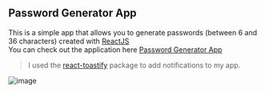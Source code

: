 ## Password Generator App

This is a simple app that allows you to generate passwords (between 6 and 36 characters) created with [ReactJS](https://reactjs.org/) <br>
You can check out the application here [Password Generator App](https://password-generator-yassiralamidev.netlify.app/)

 > I used the [react-toastify](https://github.com/fkhadra/react-toastify#readme) package to add notifications to my app.

 ![image](https://user-images.githubusercontent.com/97433575/206744503-02b00877-226f-4066-9fad-5584b5291703.png)

